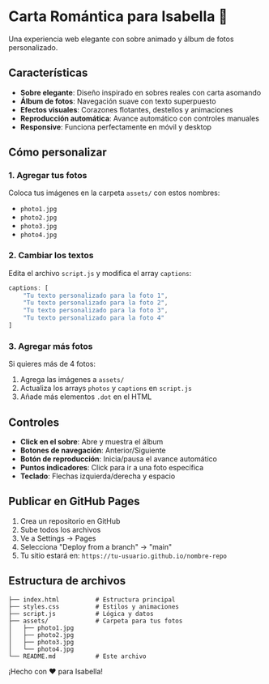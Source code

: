 # Carta Romántica para Isabella 💌

Una experiencia web elegante con sobre animado y álbum de fotos personalizado.

## Características

- **Sobre elegante**: Diseño inspirado en sobres reales con carta asomando
- **Álbum de fotos**: Navegación suave con texto superpuesto
- **Efectos visuales**: Corazones flotantes, destellos y animaciones
- **Reproducción automática**: Avance automático con controles manuales
- **Responsive**: Funciona perfectamente en móvil y desktop

## Cómo personalizar

### 1. Agregar tus fotos
Coloca tus imágenes en la carpeta `assets/` con estos nombres:
- `photo1.jpg`
- `photo2.jpg` 
- `photo3.jpg`
- `photo4.jpg`

### 2. Cambiar los textos
Edita el archivo `script.js` y modifica el array `captions`:

```javascript
captions: [
    "Tu texto personalizado para la foto 1",
    "Tu texto personalizado para la foto 2", 
    "Tu texto personalizado para la foto 3",
    "Tu texto personalizado para la foto 4"
]
```

### 3. Agregar más fotos
Si quieres más de 4 fotos:
1. Agrega las imágenes a `assets/`
2. Actualiza los arrays `photos` y `captions` en `script.js`
3. Añade más elementos `.dot` en el HTML

## Controles

- **Click en el sobre**: Abre y muestra el álbum
- **Botones de navegación**: Anterior/Siguiente
- **Botón de reproducción**: Inicia/pausa el avance automático
- **Puntos indicadores**: Click para ir a una foto específica
- **Teclado**: Flechas izquierda/derecha y espacio

## Publicar en GitHub Pages

1. Crea un repositorio en GitHub
2. Sube todos los archivos
3. Ve a Settings → Pages
4. Selecciona "Deploy from a branch" → "main"
5. Tu sitio estará en: `https://tu-usuario.github.io/nombre-repo`

## Estructura de archivos

```
├── index.html          # Estructura principal
├── styles.css          # Estilos y animaciones
├── script.js           # Lógica y datos
├── assets/             # Carpeta para tus fotos
│   ├── photo1.jpg
│   ├── photo2.jpg
│   ├── photo3.jpg
│   └── photo4.jpg
└── README.md           # Este archivo
```

¡Hecho con ❤️ para Isabella!


